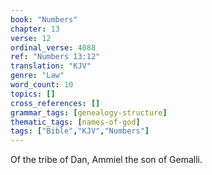 ```yaml
---
book: "Numbers"
chapter: 13
verse: 12
ordinal_verse: 4088
ref: "Numbers 13:12"
translation: "KJV"
genre: "Law"
word_count: 10
topics: []
cross_references: []
grammar_tags: [genealogy-structure]
thematic_tags: [names-of-god]
tags: ["Bible","KJV","Numbers"]
---
```

Of the tribe of Dan, Ammiel the son of Gemalli.
